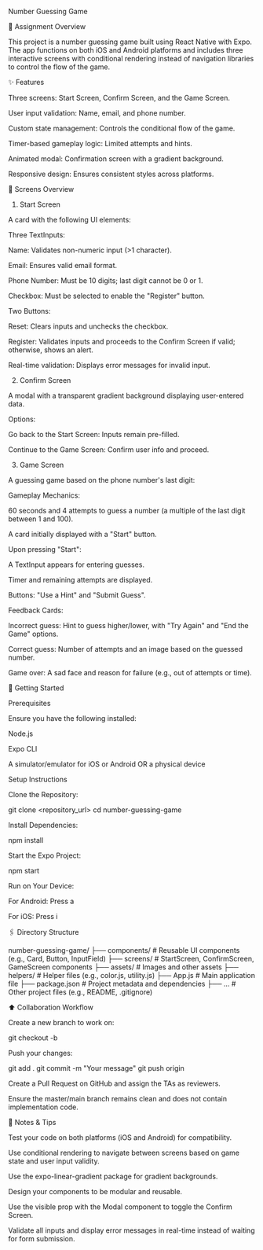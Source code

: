 Number Guessing Game

📝 Assignment Overview

This project is a number guessing game built using React Native with Expo. The app functions on both iOS and Android platforms and includes three interactive screens with conditional rendering instead of navigation libraries to control the flow of the game.

✨ Features

Three screens: Start Screen, Confirm Screen, and the Game Screen.

User input validation: Name, email, and phone number.

Custom state management: Controls the conditional flow of the game.

Timer-based gameplay logic: Limited attempts and hints.

Animated modal: Confirmation screen with a gradient background.

Responsive design: Ensures consistent styles across platforms.

📜 Screens Overview

1. Start Screen

A card with the following UI elements:

Three TextInputs:

Name: Validates non-numeric input (>1 character).

Email: Ensures valid email format.

Phone Number: Must be 10 digits; last digit cannot be 0 or 1.

Checkbox: Must be selected to enable the "Register" button.

Two Buttons:

Reset: Clears inputs and unchecks the checkbox.

Register: Validates inputs and proceeds to the Confirm Screen if valid; otherwise, shows an alert.

Real-time validation: Displays error messages for invalid input.

2. Confirm Screen

A modal with a transparent gradient background displaying user-entered data.

Options:

Go back to the Start Screen: Inputs remain pre-filled.

Continue to the Game Screen: Confirm user info and proceed.

3. Game Screen

A guessing game based on the phone number's last digit:

Gameplay Mechanics:

60 seconds and 4 attempts to guess a number (a multiple of the last digit between 1 and 100).

A card initially displayed with a "Start" button.

Upon pressing "Start":

A TextInput appears for entering guesses.

Timer and remaining attempts are displayed.

Buttons: "Use a Hint" and "Submit Guess".

Feedback Cards:

Incorrect guess: Hint to guess higher/lower, with "Try Again" and "End the Game" options.

Correct guess: Number of attempts and an image based on the guessed number.

Game over: A sad face and reason for failure (e.g., out of attempts or time).

🚀 Getting Started

Prerequisites

Ensure you have the following installed:

Node.js

Expo CLI

A simulator/emulator for iOS or Android OR a physical device

Setup Instructions

Clone the Repository:

git clone <repository_url>
cd number-guessing-game

Install Dependencies:

npm install

Start the Expo Project:

npm start

Run on Your Device:

For Android: Press a

For iOS: Press i

🖇️ Directory Structure

number-guessing-game/
├── components/          # Reusable UI components (e.g., Card, Button, InputField)
├── screens/             # StartScreen, ConfirmScreen, GameScreen components
├── assets/              # Images and other assets
├── helpers/             # Helper files (e.g., color.js, utility.js)
├── App.js               # Main application file
├── package.json         # Project metadata and dependencies
├── ...                  # Other project files (e.g., README, .gitignore)

⬆️ Collaboration Workflow

Create a new branch to work on:

git checkout -b <feature-branch-name>

Push your changes:

git add .
git commit -m "Your message"
git push origin <feature-branch-name>

Create a Pull Request on GitHub and assign the TAs as reviewers.

Ensure the master/main branch remains clean and does not contain implementation code.

🔑 Notes & Tips

Test your code on both platforms (iOS and Android) for compatibility.

Use conditional rendering to navigate between screens based on game state and user input validity.

Use the expo-linear-gradient package for gradient backgrounds.

Design your components to be modular and reusable.

Use the visible prop with the Modal component to toggle the Confirm Screen.

Validate all inputs and display error messages in real-time instead of waiting for form submission.

